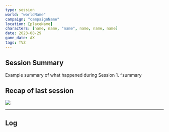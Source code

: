 ```yaml
---
type: session
world: "worldName"
campaign: "campaignName"
location: [placeName]
characters: [name, name, "name", name, name, name]
date: 2023-08-29
game_date: AX
tags: TVZ
---
```


## Session Summary
Example summary of what happened during Session 1.
^summary



## Recap of last session
![](Public/Sessions/Session_0.md#^summary)

---


## Log

